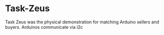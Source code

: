 # Task-Zeus
Task Zeus was the physical demonstration for matching Arduino sellers and buyers. Arduinos communicate via i2c
